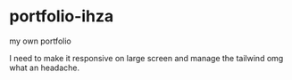 # portfolio-ihza
my own portfolio

I need to make it responsive on large screen and manage the tailwind omg what an headache.
